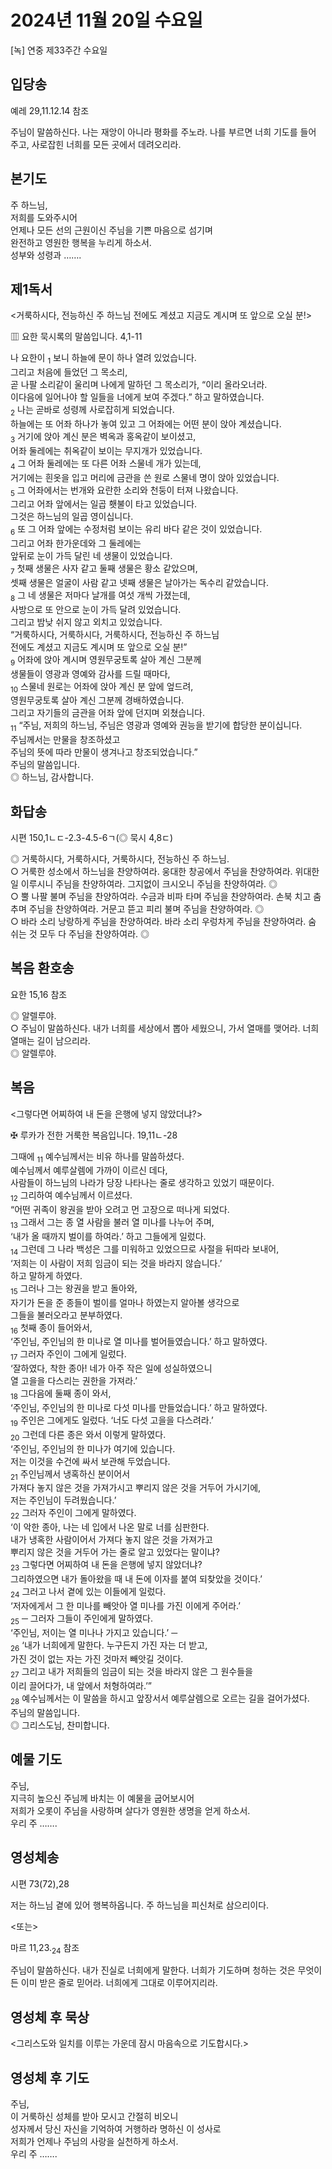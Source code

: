 # 2024년 11월 20일 수요일

[녹] 연중 제33주간 수요일  


## 입당송

예레 29,11.12.14 참조

주님이 말씀하신다. 나는 재앙이 아니라 평화를 주노라. 나를 부르면 너희 기도를 들어 주고, 사로잡힌 너희를 모든 곳에서 데려오리라.  
  
## 본기도

주 하느님,  
저희를 도와주시어  
언제나 모든 선의 근원이신 주님을 기쁜 마음으로 섬기며  
완전하고 영원한 행복을 누리게 하소서.  
성부와 성령과 …….  
  
## 제1독서

<거룩하시다, 전능하신 주 하느님 전에도 계셨고 지금도 계시며 또 앞으로 오실 분!>

▥ 요한 묵시록의 말씀입니다. 4,1-11

나 요한이 <sub>1</sub> 보니 하늘에 문이 하나 열려 있었습니다.  
그리고 처음에 들었던 그 목소리,  
곧 나팔 소리같이 울리며 나에게 말하던 그 목소리가, “이리 올라오너라.  
이다음에 일어나야 할 일들을 너에게 보여 주겠다.” 하고 말하였습니다.  
<sub>2</sub> 나는 곧바로 성령께 사로잡히게 되었습니다.  
하늘에는 또 어좌 하나가 놓여 있고 그 어좌에는 어떤 분이 앉아 계셨습니다.  
<sub>3</sub> 거기에 앉아 계신 분은 벽옥과 홍옥같이 보이셨고,  
어좌 둘레에는 취옥같이 보이는 무지개가 있었습니다.  
<sub>4</sub> 그 어좌 둘레에는 또 다른 어좌 스물네 개가 있는데,  
거기에는 흰옷을 입고 머리에 금관을 쓴 원로 스물네 명이 앉아 있었습니다.  
<sub>5</sub> 그 어좌에서는 번개와 요란한 소리와 천둥이 터져 나왔습니다.  
그리고 어좌 앞에서는 일곱 횃불이 타고 있었습니다.  
그것은 하느님의 일곱 영이십니다.  
<sub>6</sub> 또 그 어좌 앞에는 수정처럼 보이는 유리 바다 같은 것이 있었습니다.  
그리고 어좌 한가운데와 그 둘레에는  
앞뒤로 눈이 가득 달린 네 생물이 있었습니다.  
<sub>7</sub> 첫째 생물은 사자 같고 둘째 생물은 황소 같았으며,  
셋째 생물은 얼굴이 사람 같고 넷째 생물은 날아가는 독수리 같았습니다.  
<sub>8</sub> 그 네 생물은 저마다 날개를 여섯 개씩 가졌는데,  
사방으로 또 안으로 눈이 가득 달려 있었습니다.  
그리고 밤낮 쉬지 않고 외치고 있었습니다.  
“거룩하시다, 거룩하시다, 거룩하시다, 전능하신 주 하느님  
전에도 계셨고 지금도 계시며 또 앞으로 오실 분!”  
<sub>9</sub> 어좌에 앉아 계시며 영원무궁토록 살아 계신 그분께  
생물들이 영광과 영예와 감사를 드릴 때마다,  
<sub>10</sub> 스물네 원로는 어좌에 앉아 계신 분 앞에 엎드려,  
영원무궁토록 살아 계신 그분께 경배하였습니다.  
그리고 자기들의 금관을 어좌 앞에 던지며 외쳤습니다.  
<sub>11</sub> “주님, 저희의 하느님, 주님은 영광과 영예와 권능을 받기에 합당한 분이십니다.  
주님께서는 만물을 창조하셨고  
주님의 뜻에 따라 만물이 생겨나고 창조되었습니다.”  
주님의 말씀입니다.  
◎ 하느님, 감사합니다.  
  
## 화답송

시편 150,1ㄴㄷ-2.3-4.5-6ㄱ(◎ 묵시 4,8ㄷ)

◎ 거룩하시다, 거룩하시다, 거룩하시다, 전능하신 주 하느님.  
○ 거룩한 성소에서 하느님을 찬양하여라. 웅대한 창공에서 주님을 찬양하여라. 위대한 일 이루시니 주님을 찬양하여라. 그지없이 크시오니 주님을 찬양하여라. ◎  
○ 뿔 나팔 불며 주님을 찬양하여라. 수금과 비파 타며 주님을 찬양하여라. 손북 치고 춤추며 주님을 찬양하여라. 거문고 뜯고 피리 불며 주님을 찬양하여라. ◎  
○ 바라 소리 낭랑하게 주님을 찬양하여라. 바라 소리 우렁차게 주님을 찬양하여라. 숨 쉬는 것 모두 다 주님을 찬양하여라. ◎  
  
## 복음 환호송

요한 15,16 참조

◎ 알렐루야.  
○ 주님이 말씀하신다. 내가 너희를 세상에서 뽑아 세웠으니, 가서 열매를 맺어라. 너희 열매는 길이 남으리라.  
◎ 알렐루야.  
  
## 복음

<그렇다면 어찌하여 내 돈을 은행에 넣지 않았더냐?>

✠ 루카가 전한 거룩한 복음입니다. 19,11ㄴ-28

그때에 <sub>11</sub> 예수님께서는 비유 하나를 말씀하셨다.  
예수님께서 예루살렘에 가까이 이르신 데다,  
사람들이 하느님의 나라가 당장 나타나는 줄로 생각하고 있었기 때문이다.  
<sub>12</sub> 그리하여 예수님께서 이르셨다.  
“어떤 귀족이 왕권을 받아 오려고 먼 고장으로 떠나게 되었다.  
<sub>13</sub> 그래서 그는 종 열 사람을 불러 열 미나를 나누어 주며,  
‘내가 올 때까지 벌이를 하여라.’ 하고 그들에게 일렀다.  
<sub>14</sub> 그런데 그 나라 백성은 그를 미워하고 있었으므로 사절을 뒤따라 보내어,  
‘저희는 이 사람이 저희 임금이 되는 것을 바라지 않습니다.’  
하고 말하게 하였다.  
<sub>15</sub> 그러나 그는 왕권을 받고 돌아와,  
자기가 돈을 준 종들이 벌이를 얼마나 하였는지 알아볼 생각으로  
그들을 불러오라고 분부하였다.  
<sub>16</sub> 첫째 종이 들어와서,  
‘주인님, 주인님의 한 미나로 열 미나를 벌어들였습니다.’ 하고 말하였다.  
<sub>17</sub> 그러자 주인이 그에게 일렀다.  
‘잘하였다, 착한 종아! 네가 아주 작은 일에 성실하였으니  
열 고을을 다스리는 권한을 가져라.’  
<sub>18</sub> 그다음에 둘째 종이 와서,  
‘주인님, 주인님의 한 미나로 다섯 미나를 만들었습니다.’ 하고 말하였다.  
<sub>19</sub> 주인은 그에게도 일렀다. ‘너도 다섯 고을을 다스려라.’  
<sub>20</sub> 그런데 다른 종은 와서 이렇게 말하였다.  
‘주인님, 주인님의 한 미나가 여기에 있습니다.  
저는 이것을 수건에 싸서 보관해 두었습니다.  
<sub>21</sub> 주인님께서 냉혹하신 분이어서  
가져다 놓지 않은 것을 가져가시고 뿌리지 않은 것을 거두어 가시기에,  
저는 주인님이 두려웠습니다.’  
<sub>22</sub> 그러자 주인이 그에게 말하였다.  
‘이 악한 종아, 나는 네 입에서 나온 말로 너를 심판한다.  
내가 냉혹한 사람이어서 가져다 놓지 않은 것을 가져가고  
뿌리지 않은 것을 거두어 가는 줄로 알고 있었다는 말이냐?  
<sub>23</sub> 그렇다면 어찌하여 내 돈을 은행에 넣지 않았더냐?  
그리하였으면 내가 돌아왔을 때 내 돈에 이자를 붙여 되찾았을 것이다.’  
<sub>24</sub> 그러고 나서 곁에 있는 이들에게 일렀다.  
‘저자에게서 그 한 미나를 빼앗아 열 미나를 가진 이에게 주어라.’  
<sub>25</sub> ─ 그러자 그들이 주인에게 말하였다.  
‘주인님, 저이는 열 미나나 가지고 있습니다.’ ─  
<sub>26</sub> ‘내가 너희에게 말한다. 누구든지 가진 자는 더 받고,  
가진 것이 없는 자는 가진 것마저 빼앗길 것이다.  
<sub>27</sub> 그리고 내가 저희들의 임금이 되는 것을 바라지 않은 그 원수들을  
이리 끌어다가, 내 앞에서 처형하여라.’”  
<sub>28</sub> 예수님께서는 이 말씀을 하시고 앞장서서 예루살렘으로 오르는 길을 걸어가셨다.  
주님의 말씀입니다.  
◎ 그리스도님, 찬미합니다.  
  
## 예물 기도

주님,  
지극히 높으신 주님께 바치는 이 예물을 굽어보시어  
저희가 오롯이 주님을 사랑하며 살다가 영원한 생명을 얻게 하소서.  
우리 주 …….  
  
## 영성체송

시편 73(72),28

저는 하느님 곁에 있어 행복하옵니다. 주 하느님을 피신처로 삼으리이다.  
  
<또는>  
  
마르 11,23.<sub>24</sub> 참조  
  
주님이 말씀하신다. 내가 진실로 너희에게 말한다. 너희가 기도하며 청하는 것은 무엇이든 이미 받은 줄로 믿어라. 너희에게 그대로 이루어지리라.  
## 영성체 후 묵상

<그리스도와 일치를 이루는 가운데 잠시 마음속으로 기도합시다.>  
## 영성체 후 기도

주님,  
이 거룩하신 성체를 받아 모시고 간절히 비오니  
성자께서 당신 자신을 기억하여 거행하라 명하신 이 성사로  
저희가 언제나 주님의 사랑을 실천하게 하소서.  
우리 주 …….